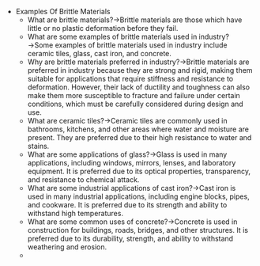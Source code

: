 - Examples Of Brittle Materials
    - What are brittle materials?→Brittle materials are those which have little or no plastic deformation before they fail.
    - What are some examples of brittle materials used in industry?→Some examples of brittle materials used in industry include ceramic tiles, glass, cast iron, and concrete.
    - Why are brittle materials preferred in industry?→Brittle materials are preferred in industry because they are strong and rigid, making them suitable for applications that require stiffness and resistance to deformation. However, their lack of ductility and toughness can also make them more susceptible to fracture and failure under certain conditions, which must be carefully considered during design and use.
    - What are ceramic tiles?→Ceramic tiles are commonly used in bathrooms, kitchens, and other areas where water and moisture are present. They are preferred due to their high resistance to water and stains.
    - What are some applications of glass?→Glass is used in many applications, including windows, mirrors, lenses, and laboratory equipment. It is preferred due to its optical properties, transparency, and resistance to chemical attack.
    - What are some industrial applications of cast iron?→Cast iron is used in many industrial applications, including engine blocks, pipes, and cookware. It is preferred due to its strength and ability to withstand high temperatures.
    - What are some common uses of concrete?→Concrete is used in construction for buildings, roads, bridges, and other structures. It is preferred due to its durability, strength, and ability to withstand weathering and erosion.
    - 
